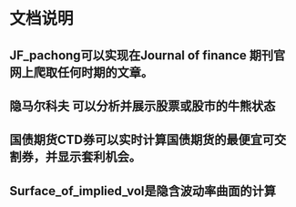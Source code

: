 # 文档说明
## JF_pachong可以实现在Journal of finance 期刊官网上爬取任何时期的文章。

## 隐马尔科夫 可以分析并展示股票或股市的牛熊状态

## 国债期货CTD券可以实时计算国债期货的最便宜可交割券，并显示套利机会。

## Surface_of_implied_vol是隐含波动率曲面的计算
